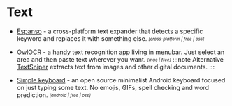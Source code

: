 # Text

- [Espanso](https://espanso.org/) - a cross-platform text expander that detects a specific keyword and replaces it with something else. <sub><sup>*[cross-platform | free | oss]*</sup></sub>

- [OwlOCR](https://owlocr.com/) - a handy text recognition app living in menubar. Just select an area and then paste text wherever you want. <sub><sup>*[mac | free]*</sup></sub>
  :::note Alternative
  [TextSniper](https://textsniper.app/) extracts text from images and other digital documents.
  :::

- [Simple keyboard](https://play.google.com/store/apps/details?id=rkr.simplekeyboard.inputmethod&hl=en&gl=US) - an open source minimalist Android keyboard focused on just typing some text. No emojis, GIFs, spell checking and word prediction. <sub><sup>*[android | free | oss]*</sup></sub>
